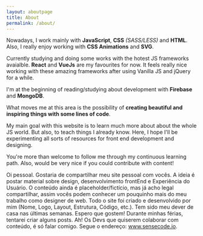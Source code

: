 ```yaml
---
layout: aboutpage
title: About
permalink: /about/
---
```


Nowadays, I work mainly with __JavaScript__, __CSS__ _(SASS/LESS)_ and __HTML__. Also, I really enjoy working with __CSS Animations__ and __SVG__.

Currently studying and doing some works with the hotest JS frameworks avaialble. __React__ and __VueJs__ are my favourites for now.
It feels really nice working with these amazing frameworks after using Vanilla JS and jQuery for a while.

I'm at the beginning of reading/studying about development with __Firebase__ and __MongoDB__.

What moves me at this area is the possibility of __creating beautiful and inspiring things with some lines of code__.

My main goal with this website is to learn much more about about the whole JS world. But also, to teach things I already know.
Here, I hope I'll be experimenting all sorts of resources for front end development and designing.

You're more than welcome to follow me through my continuous learning path. Also, would be very nice if you could contribute with content!

Oi pessoal. Gostaria de compartilhar meu site pessoal com vocês. A ideia é postar material sobre design, desenvolvimento frontEnd e Experiência do Usuário. O conteúdo ainda é placeholder/fictício, mas já acho legal compartilhar, assim vocês podem conhecer um pouquinho mais do meu trabalho como designer de web. Todo o site foi criado e desenvolvido por mim (Nome, Logo, Layout, Estrutura, Código, etc.). Tem sido meu dever de casa nas últimas semanas. Espero que gostem!
Durante minhas férias, tentarei criar alguns posts. Ah! Os Devs que quiserem colaborar com conteúdo, é só falar comigo.
Segue o endereço: www.sensecode.io.

